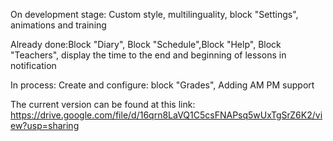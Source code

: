On development stage: Custom style, multilinguality, block "Settings", animations and training

Already done:Block "Diary", Block "Schedule",Block "Help", Block "Teachers", display the time to the end and beginning of lessons in notification

In process: Create and configure: 
block "Grades", Adding AM PM support

The current version can be found at this link: https://drive.google.com/file/d/16qrn8LaVQ1C5csFNAPsq5wUxTgSrZ6K2/view?usp=sharing
